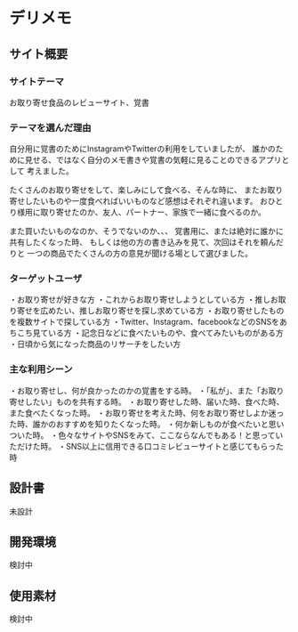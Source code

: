 # デリメモ

## サイト概要

### サイトテーマ
お取り寄せ食品のレビューサイト、覚書

### テーマを選んだ理由
自分用に覚書のためにInstagramやTwitterの利用をしていましたが、
誰かのために見せる、ではなく自分のメモ書きや覚書の気軽に見ることのできるアプリとして
考えました。

たくさんのお取り寄せをして、楽しみにして食べる、そんな時に、
またお取り寄せしたいものや一度食べればいいものなど感想はそれぞれ違います。
おひとり様用に取り寄せたのか、友人、パートナー、家族で一緒に食べるのか。

また買いたいものなのか、そうでないのか、、、
覚書用に、または絶対に誰かに共有したくなった時、
もしくは他の方の書き込みを見て、次回はそれを頼んだりと
一つの商品でたくさんの方の意見が聞ける場として選びました。

### ターゲットユーザ
・お取り寄せが好きな方
・これからお取り寄せしようとしている方
・推しお取り寄せを広めたい、推しお取り寄せを探し求めている方
・お取り寄せしたものを複数サイトで探している方
・Twitter、Instagram、facebookなどのSNSをあちこち見ている方
・記念日などに食べたいものや、食べてみたいものがある方
・日頃から気になった商品のリサーチをしたい方


### 主な利用シーン
・お取り寄せし、何が良かったのかの覚書をする時。
・「私が」、また「お取り寄せしたい」ものを共有する時。
・お取り寄せした時、届いた時、食べた時、また食べたくなった時。
・お取り寄せを考えた時、何をお取り寄せしよか迷った時、誰かのおすすめを知りたくなった時。
・何か新しものが食べたいと思いついた時。
・色々なサイトやSNSをみて、ここならなんでもある！と思っていただけた時。
・SNS以上に信用できる口コミレビューサイトと感じてもらった時

## 設計書
未設計

## 開発環境
検討中
## 使用素材
検討中
